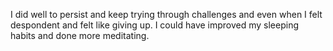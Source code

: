 I did well to persist and keep trying through challenges and even when I felt despondent and felt like giving up. I could have improved my sleeping habits and done more meditating. 
